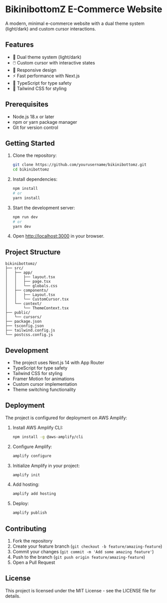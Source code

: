 # BikinibottomZ E-Commerce Website

A modern, minimal e-commerce website with a dual theme system (light/dark) and custom cursor interactions.

## Features

- 🎨 Dual theme system (light/dark)
- 🖱️ Custom cursor with interactive states
- 📱 Responsive design
- ⚡ Fast performance with Next.js
- 🎯 TypeScript for type safety
- 🎨 Tailwind CSS for styling

## Prerequisites

- Node.js 18.x or later
- npm or yarn package manager
- Git for version control

## Getting Started

1. Clone the repository:
   ```bash
   git clone https://github.com/yourusername/bikinibottomz.git
   cd bikinibottomz
   ```

2. Install dependencies:
   ```bash
   npm install
   # or
   yarn install
   ```

3. Start the development server:
   ```bash
   npm run dev
   # or
   yarn dev
   ```

4. Open [http://localhost:3000](http://localhost:3000) in your browser.

## Project Structure

```
bikinibottomz/
├── src/
│   ├── app/
│   │   ├── layout.tsx
│   │   ├── page.tsx
│   │   └── globals.css
│   ├── components/
│   │   ├── Layout.tsx
│   │   └── CustomCursor.tsx
│   └── context/
│       └── ThemeContext.tsx
├── public/
│   └── cursors/
├── package.json
├── tsconfig.json
├── tailwind.config.js
└── postcss.config.js
```

## Development

- The project uses Next.js 14 with App Router
- TypeScript for type safety
- Tailwind CSS for styling
- Framer Motion for animations
- Custom cursor implementation
- Theme switching functionality

## Deployment

The project is configured for deployment on AWS Amplify:

1. Install AWS Amplify CLI:
   ```bash
   npm install -g @aws-amplify/cli
   ```

2. Configure Amplify:
   ```bash
   amplify configure
   ```

3. Initialize Amplify in your project:
   ```bash
   amplify init
   ```

4. Add hosting:
   ```bash
   amplify add hosting
   ```

5. Deploy:
   ```bash
   amplify publish
   ```

## Contributing

1. Fork the repository
2. Create your feature branch (`git checkout -b feature/amazing-feature`)
3. Commit your changes (`git commit -m 'Add some amazing feature'`)
4. Push to the branch (`git push origin feature/amazing-feature`)
5. Open a Pull Request

## License

This project is licensed under the MIT License - see the LICENSE file for details. 